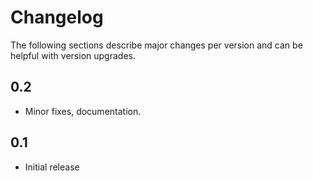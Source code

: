 
# Changelog

The following sections describe major changes per version 
and can be helpful with version upgrades.

## 0.2 

- Minor fixes, documentation.

## 0.1 

- Initial release

